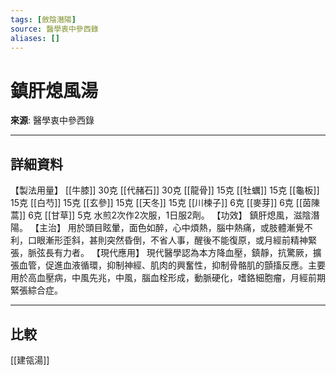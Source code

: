 ```yaml
---
tags: [斂陰潛陽]
source: 醫學衷中參西錄
aliases: []
---
```


# 鎮肝熄風湯

**來源**: 醫學衷中參西錄  

---

## 詳細資料
【製法用量】 [[牛膝]] 30克 [[代赭石]] 30克 [[龍骨]] 15克 [[牡蠣]] 15克 [[龜板]] 15克 [[白芍]] 15克 [[玄參]] 15克 [[天冬]] 15克 [[川楝子]] 6克 [[麥芽]] 6克 [[茵陳蒿]] 6克 [[甘草]] 5克
水煎2次作2次服，1日服2劑。
【功效】
鎮肝熄風，滋陰潛陽。
【主治】
用於頭目眩暈，面色如醉，心中煩熱，腦中熱痛，或肢體漸覺不利，口眼漸形歪斜，甚則突然昏倒，不省人事，醒後不能復原，或月經前精神緊張，脈弦長有力者。
【現代應用】
現代醫學認為本方降血壓，鎮靜，抗驚厥，擴張血管，促進血液循環，抑制神經、肌肉的興奮性，抑制骨骼肌的顫搐反應。主要用於高血壓病，中風先兆，中風，腦血栓形成，動脈硬化，嗜鉻細胞瘤，月經前期緊張綜合症。

---

## 比較
[[建瓴湯]]
